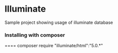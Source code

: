 Illuminate
==========

Sample project showing usage of illuminate database

### Installing with composer
====
composer require "illuminate/html":"5.0.*"
